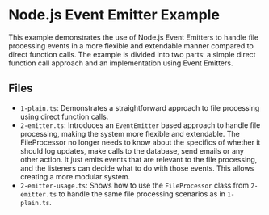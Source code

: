 # Node.js Event Emitter Example

This example demonstrates the use of Node.js Event Emitters to handle file processing events in a more flexible and extendable manner compared to direct function calls. The example is divided into two parts: a simple direct function call approach and an implementation using Event Emitters.

## Files

- `1-plain.ts`: Demonstrates a straightforward approach to file processing using direct function calls.
- `2-emitter.ts`: Introduces an `EventEmitter` based approach to handle file processing, making the system more flexible and extendable. The FileProcessor no longer needs to know about the specifics of whether it should log updates, make calls to the database, send emails or any other action. It just emits events that are relevant to the file processing, and the listeners can decide what to do with those events. This allows creating a more modular system.
- `2-emitter-usage.ts`: Shows how to use the `FileProcessor` class from `2-emitter.ts` to handle the same file processing scenarios as in `1-plain.ts`.
